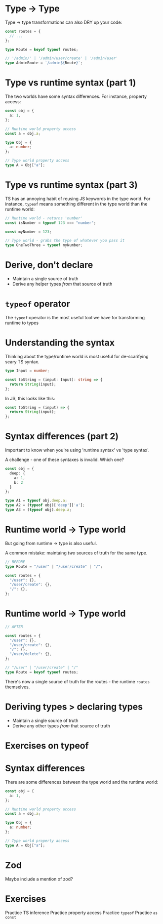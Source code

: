 <!--  -->

# Type -> Type

Type -> type transformations can also DRY up your code:

```ts
const routes = {
  // ...
};

type Route = keyof typeof routes;

// '/admin/' | '/admin/user/create' | '/admin/user'
type AdminRoute = `/admin${Route}`;
```

<!--  -->

# Type vs runtime syntax (part 1)

The two worlds have some syntax differences. For instance, property access:

```ts
const obj = {
  a: 1,
};

// Runtime world property access
const a = obj.a;

type Obj = {
  a: number;
};

// Type world property access
type A = Obj["a"];
```

<!--  -->

# Type vs runtime syntax (part 3)

TS has an annoying habit of reusing JS keywords in the type world. For instance, `typeof` means something different in the type world than the runtime world:

```ts
// Runtime world - returns 'number'
const isNumber = typeof 123 === "number";

const myNumber = 123;

// Type world - grabs the type of whatever you pass it
type OneTwoThree = typeof myNumber;
```

<!--  -->

# Derive, don't declare

- Maintain a single source of truth
- Derive any helper types _from_ that source of truth

<!--  -->

# `typeof` operator

The `typeof` operator is the most useful tool we have for transforming runtime to types

<!--  -->

# Understanding the syntax

Thinking about the type/runtime world is most useful for de-scarifying scary TS syntax.

```ts
type Input = number;

const toString = (input: Input): string => {
  return String(input);
};
```

In JS, this looks like this:

```js
const toString = (input) => {
  return String(input);
};
```

<!-- Dropped, too difficult -->

# Syntax differences (part 2)

Important to know when you're using 'runtime syntax' vs 'type syntax'.

A challenge - one of these syntaxes is invalid. Which one?

```ts
const obj = {
  deep: {
    a: 1,
    b: 2
  }
};

type A1 = typeof obj.deep.a;
type A2 = (typeof obj)['deep']['a'];
type A3 = (typeof obj).deep.a;
```

<!--  -->

# Runtime world -> Type world

But going from runtime -> type is also useful.

A common mistake: maintaing _two_ sources of truth for the same type.

```ts
// BEFORE
type Route = "/user" | "/user/create" | "/";

const routes = {
  "/user": {},
  "/user/create": {},
  "/": {},
};
```

<!--  -->

# Runtime world -> Type world

```ts
// AFTER

const routes = {
  "/user": {},
  "/user/create": {},
  "/": {},
  "/user/delete": {},
};

// "/user" | "/user/create" | "/"
type Route = keyof typeof routes;
```

There's now a single source of truth for the routes - the runtime `routes` themselves.

<!--  -->

# Deriving types > declaring types

- Maintain a single source of truth
- Derive any other types _from_ that source of truth

<!--  -->

# Exercises on typeof

<!--  -->

# Syntax differences

There are some differences between the type world and the runtime world:

```ts
const obj = {
  a: 1,
};

// Runtime world property access
const a = obj.a;

type Obj = {
  a: number;
};

// Type world property access
type A = Obj["a"];
```

<!--  -->

# Zod

Maybe include a mention of zod?

<!--  -->

# Exercises

Practice TS inference
Practice property access
Practice `typeof`
Practice `as const`

